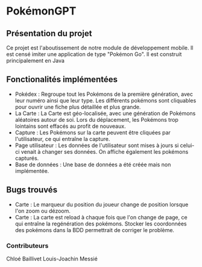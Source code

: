 # PokémonGPT

## Présentation du projet

Ce projet est l'aboutissement de notre module de développement mobile. Il est censé imiter une application de type "Pokémon Go".
Il est construit principalement en Java

## Fonctionalités implémentées

- Pokédex : Regroupe tout les Pokémons de la première génération, avec leur numéro ainsi que leur type. Les différents pokémons sont cliquables pour ouvrir une fiche plus détaillée et plus grande.
- La Carte : La Carte est géo-localisée, avec une génération de Pokémons aléatoires autour de soi. Lors du déplacement, les Pokémons trop lointains sont effacés au profit de nouveaux.
- Capture : Les Pokémons sur la carte peuvent être cliquées par l'utilisateur, ce qui entraîne la capture.
- Page utilisateur : Les données de l'utilisateur sont mises à jours si celui-ci venait à changer ses données. On affiche également les pokémons capturés.
- Base de données : Une base de données a été créée mais non implémentée.

## Bugs trouvés
- Carte : Le marqueur du position du joueur change de position lorsque l'on zoom ou dézoom.
- Carte : La carte est reload à chaque fois que l'on change de page, ce qui entraîne la regénération des pokémons. Stocker les coordonnées des pokémons dans la BDD permettrait de corriger le problème.

### Contributeurs

Chloé Baillivet
Louis-Joachin Messié

